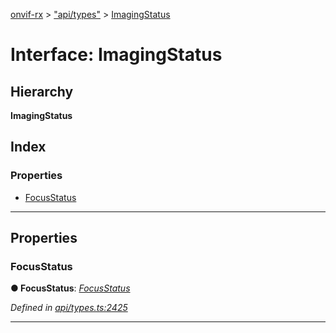 [onvif-rx](../README.md) > ["api/types"](../modules/_api_types_.md) > [ImagingStatus](../interfaces/_api_types_.imagingstatus.md)

# Interface: ImagingStatus

## Hierarchy

**ImagingStatus**

## Index

### Properties

* [FocusStatus](_api_types_.imagingstatus.md#focusstatus)

---

## Properties

<a id="focusstatus"></a>

###  FocusStatus

**● FocusStatus**: *[FocusStatus](_api_types_.focusstatus.md)*

*Defined in [api/types.ts:2425](https://github.com/patrickmichalina/onvif-rx/blob/1596479/src/api/types.ts#L2425)*

___

